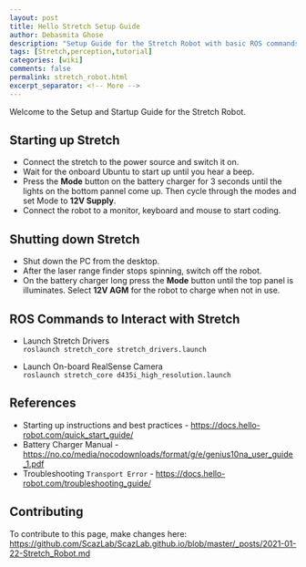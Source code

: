 ```yaml
---
layout: post
title: Hello Stretch Setup Guide
author: Debasmita Ghose
description: "Setup Guide for the Stretch Robot with basic ROS commands"
tags: [Stretch,perception,tutorial]
categories: [wiki]
comments: false
permalink: stretch_robot.html
excerpt_separator: <!-- More -->
---
```


Welcome to the Setup and Startup Guide for the Stretch Robot.

<!-- More -->


## Starting up Stretch

- Connect the stretch to the power source and switch it on.
- Wait for the onboard Ubuntu to start up until you hear a beep.
- Press the **Mode** button on the battery charger for 3 seconds until the lights on the bottom pannel come up. Then cycle through the modes and set Mode to **12V Supply**.
- Connect the robot to a monitor, keyboard and mouse to start coding. 

## Shutting down Stretch

- Shut down the PC from the desktop.
- After the laser range finder stops spinning, switch off the robot.
- On the battery charger long press the **Mode** button until the top panel is illuminates. Select **12V AGM** for the robot to charge when not in use. 

## ROS Commands to Interact with Stretch

- Launch Stretch Drivers  
``` roslaunch stretch_core stretch_drivers.launch ```

- Launch On-board RealSense Camera  
``` roslaunch stretch_core d435i_high_resolution.launch ```

## References

- Starting up instructions and best practices - https://docs.hello-robot.com/quick_start_guide/
- Battery Charger Manual - https://no.co/media/nocodownloads/format/g/e/genius10na_user_guide_1.pdf
- Troubleshooting `Transport Error` - https://docs.hello-robot.com/troubleshooting_guide/


## Contributing

To contribute to this page, make changes here: https://github.com/ScazLab/ScazLab.github.io/blob/master/_posts/2021-01-22-Stretch_Robot.md
